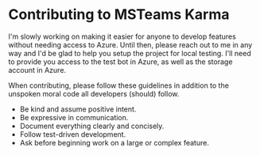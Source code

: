 # Contributing to MSTeams Karma

I'm slowly working on making it easier for anyone to develop features without needing access to Azure. Until then, please reach out to me in any way and I'd be glad to help you setup the project for local testing. I'll need to provide you access to the test bot in Azure, as well as the storage account in Azure.

When contributing, please follow these guidelines in addition to the unspoken moral code all developers (should) follow.

- Be kind and assume positive intent.
- Be expressive in communication.
- Document everything clearly and concisely.
- Follow test-driven development.
- Ask before beginning work on a large or complex feature.
